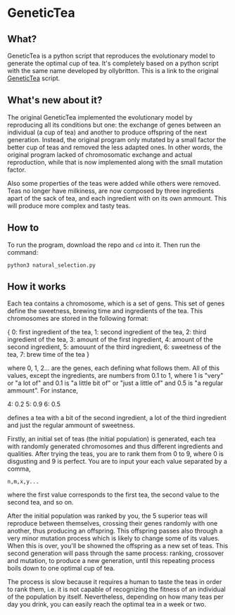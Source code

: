 # GeneticTea

## What?

GeneticTea is a python script that reproduces the evolutionary model to generate
the optimal cup of tea. It's completely based on a python script with the same name
developed by ollybritton. This is a link to the original [GeneticTea](https://github.com/ollybritton/GeneticTea) script.

## What's new about it?

The original GeneticTea implemented the evolutionary model by reproducing all
its conditions but one: the exchange of genes between an individual (a cup of tea)
and another to produce offspring of the next generation. Instead, the original
program only mutated by a small factor the better cup of teas and removed the less
adapted ones. In other words, the original program lacked of chromosomatic exchange
and actual reproduction, while that is now implemented along with the small
mutation factor.

Also some properties of the teas were added while others were removed. Teas no longer
have milkiness, are now composed by three ingredients apart of the sack of tea,
and each ingredient with on its own ammount. This will produce more complex and
tasty teas.

## How to

To run the program, download the repo and `cd` into it. Then run the command:

    python3 natural_selection.py

## How it works

Each tea contains a chromosome, which is a set of gens. This set of genes
define the sweetness, brewing time and ingredients of the tea. This chromosomes
are stored in the following format:

  {
    0: first ingredient of the tea,
    1: second ingredient of the tea,
    2: third ingredient of the tea,
    3: amount of the first ingredient,
    4: amount of the second ingredient,
    5: amouunt of the third ingredient,
    6: sweetness of the tea,
    7: brew time of the tea
  }

where 0, 1, 2... are the genes, each defining what follows them. All of this
values, except the ingredients, are numbers from 0.1 to 1, where 1 is "very" or
"a lot of" and 0.1 is "a little bit of" or "just a little of" and 0.5 is
"a regular ammount". For instance,

4: 0.2
5: 0.9
6: 0.5

defines a tea with a bit of the second ingredient, a lot of the third ingredient
and just the regular ammount of sweetness.

Firstly, an initial set of teas (the initial population) is generated, each tea
with randomly generated chromosomes and thus different ingredients and qualities.
After trying the teas, you are to rank them from 0 to 9, where 0 is disgusting
and 9 is perfect. You are to input your each value separated by a comma,

    n,m,x,y...

where the first value corresponds to the first tea, the second value to the second
tea, and so on.

After the initial population was ranked by you, the 5 superior teas will
reproduce between themselves, crossing their genes randomly with one another,
thus producing an offspring. This offspring passes also through a very minor
mutation process which is likely to change some of its values. When this is over,
you'll be showned the offspring as a new set of teas. This second generation
will pass through the same process: ranking, crossover and mutation, to produce
a new generation, until this repeating process boils down to one optimal cup
of tea.

The process is slow because it requires a human to taste the teas in order to
rank them, i.e. it is not capable of recognizing the fitness of an individual
of the population by itself. Nevertheless, depending on how many teas per day
you drink, you can easily reach the optimal tea in a week or two.
